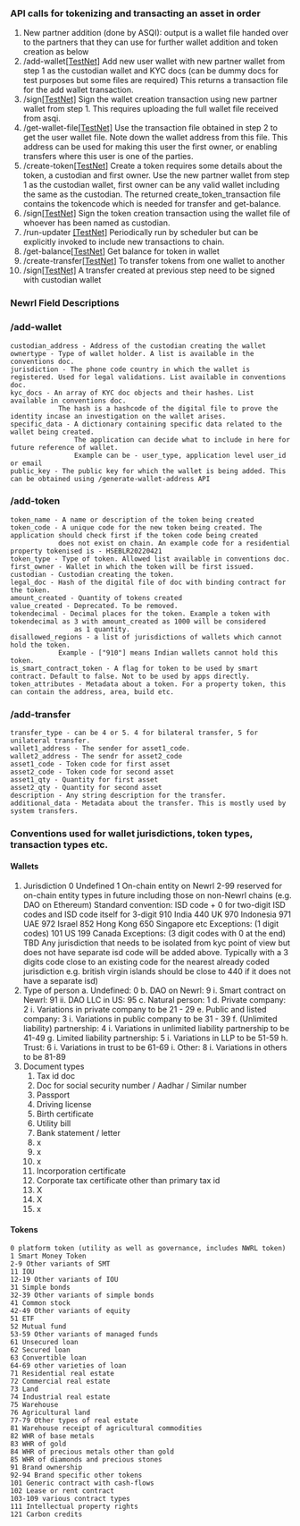 ### API calls for tokenizing and transacting an asset in order

1. New partner addition (done by ASQI): output is a wallet file handed over to the partners that they can use for further wallet addition and token creation as below
2. /add-wallet[[TestNet]](https://testnet.newrl.net:8090/docs#/default/add_wallet_api_add_wallet_post)
Add new user wallet with new partner wallet from step 1 as the custodian wallet and KYC docs (can be dummy docs for test purposes but some files  are required)
This returns a transaction file for the add wallet transaction.
3. /sign[[TestNet]](https://testnet.newrl.net:8090/docs#/default/sign_sign_post)
Sign the wallet creation transaction using new partner wallet from step 1. This requires uploading the full wallet file received from asqi. 
4. /get-wallet-file[[TestNet]](https://testnet.newrl.net:8090/docs#/default/get_wallet_file_get_wallet_file_post)
Use the transaction file obtained in step 2 to get the user wallet file. Note down the wallet address from this file. This address can be used for making this user the first owner, or enabling transfers where this user is one of the parties. 
5. /create-token[[TestNet]](https://testnet.newrl.net:8090/docs#/default/create_token_create_token_post)
Create a token requires some details about the token, a custodian and first owner. Use the new partner wallet from step 1 as the custodian wallet, first owner can be any valid wallet including the same as the custodian. The returned create_token_transaction file contains the tokencode which is needed for transfer and get-balance.
6. /sign[[TestNet]](https://testnet.newrl.net:8090/docs#/default/sign_sign_post)
Sign the token creation transaction using the wallet file of whoever has been named as custodian. 
7. /run-updater [[TestNet]](https://testnet.newrl.net:8090/docs#/default/run_updater_run_updater_post)
Periodically run by scheduler but can be explicitly invoked to include new transactions to chain.
8. /get-balance[[TestNet]](https://testnet.newrl.net:8090/docs#/default/get_balance_get_balance_post)
Get balance for token in wallet
9. /create-transfer[[TestNet]](https://testnet.newrl.net:8090/docs#/default/create_transfer_create_transfer_post)
To transfer tokens from one wallet to another
10. /sign[[TestNet]](https://testnet.newrl.net:8090/docs#/default/sign_sign_post)
A transfer created at previous step need to be signed with custodian wallet


### Newrl Field Descriptions

### /add-wallet
    custodian_address - Address of the custodian creating the wallet
    ownertype - Type of wallet holder. A list is available in the conventions doc.
    jurisdiction - The phone code country in which the wallet is registered. Used for legal validations. List available in conventions doc.
    kyc_docs - An array of KYC doc objects and their hashes. List available in conventions doc.
                The hash is a hashcode of the digital file to prove the identity incase an investigation on the wallet arises.
    specific_data - A dictionary containing specific data related to the wallet being created. 
                    The application can decide what to include in here for future reference of wallet. 
                    Example can be - user_type, application level user_id or email
    public_key - The public key for which the wallet is being added. This can be obtained using /generate-wallet-address API

### /add-token
    token_name - A name or description of the token being created
    token_code - A unique code for the new token being created. The application should check first if the token code being created
                does not exist on chain. An example code for a residential property tokenised is - HSEBLR20220421
    token_type - Type of token. Allowed list available in conventions doc.
    first_owner - Wallet in which the token will be first issued.
    custodian - Custodian creating the token.
    legal_doc - Hash of the digital file of doc with binding contract for the token.
    amount_created - Quantity of tokens created
    value_created - Deprecated. To be removed.
    tokendecimal - Decimal places for the token. Example a token with tokendecimal as 3 with amount_created as 1000 will be considered 
                    as 1 quantity. 
    disallowed_regions - a list of jurisdictions of wallets which cannot hold the token.   
                Example - ["910"] means Indian wallets cannot hold this token.
    is_smart_contract_token - A flag for token to be used by smart contract. Default to false. Not to be used by apps directly.
    token_attributes - Metadata about a token. For a property token, this can contain the address, area, build etc.


### /add-transfer
    transfer_type - can be 4 or 5. 4 for bilateral transfer, 5 for unilateral transfer.
    wallet1_address - The sender for asset1_code. 
    wallet2_address - The sendr for asset2_code
    asset1_code - Token code for first asset
    asset2_code - Token code for second asset
    asset1_qty - Quantity for first asset
    asset2_qty - Quantity for second asset
    description - Any string description for the transfer.
    additional_data - Metadata about the transfer. This is mostly used by system transfers.


### Conventions used for wallet jurisdictions, token types, transaction types etc.

#### Wallets
1. Jurisdiction
    0 Undefined
    1 On-chain entity on Newrl
    2-99 reserved for on-chain entity types in future including those on non-Newrl
    chains (e.g. DAO on Ethereum)
    Standard convention: ISD code + 0 for two-digit ISD codes and ISD code itself for
    3-digit
    910 India
    440 UK
    970 Indonesia
    971 UAE
    972 Israel
    852 Hong Kong
    650 Singapore
    etc
    Exceptions: (1 digit codes)
    101 US
    199 Canada
    Exceptions: (3 digit codes with 0 at the end)
    TBD
    Any jurisdiction that needs to be isolated from kyc point of view but does not have
    separate isd code will be added above. Typically with a 3 digits code close to an
    existing code for the nearest already coded jurisdiction e.g. british virgin islands
    should be close to 440 if it does not have a separate isd)
2. Type of person
    a. Undefined: 0
    b. DAO on Newrl: 9
    i. Smart contract on Newrl: 91
    ii. DAO LLC in US: 95
    c. Natural person: 1
    d. Private company: 2
    i. Variations in private company to be 21 - 29
    e. Public and listed company: 3
    i. Variations in public company to be 31 - 39
    f. (Unlimited liability) partnership: 4
    i. Variations in unlimited liability partnership to be 41-49
    g. Limited liability partnership: 5
    i. Variations in LLP to be 51-59
    h. Trust: 6
    i. Variations in trust to be 61-69
    i. Other: 8
    i. Variations in others to be 81-89
3. Document types
    1. Tax id doc
    2. Doc for social security number / Aadhar / Similar number
    3. Passport
    4. Driving license
    5. Birth certificate
    6. Utility bill
    7. Bank statement / letter
    8. x
    9. x
    10. x
    11. Incorporation certificate
    12. Corporate tax certificate other than primary tax id
    13. X
    14. X
    15. x
#### Tokens
    0 platform token (utility as well as governance, includes NWRL token)
    1 Smart Money Token
    2-9 Other variants of SMT
    11 IOU
    12-19 Other variants of IOU
    31 Simple bonds
    32-39 Other variants of simple bonds
    41 Common stock
    42-49 Other variants of equity
    51 ETF
    52 Mutual fund
    53-59 Other variants of managed funds
    61 Unsecured loan
    62 Secured loan
    63 Convertible loan
    64-69 other varieties of loan
    71 Residential real estate
    72 Commercial real estate
    73 Land
    74 Industrial real estate
    75 Warehouse
    76 Agricultural land
    77-79 Other types of real estate
    81 Warehouse receipt of agricultural commodities
    82 WHR of base metals
    83 WHR of gold
    84 WHR of precious metals other than gold
    85 WHR of diamonds and precious stones
    91 Brand ownership
    92-94 Brand specific other tokens
    101 Generic contract with cash-flows
    102 Lease or rent contract
    103-109 various contract types
    111 Intellectual property rights
    121 Carbon credits